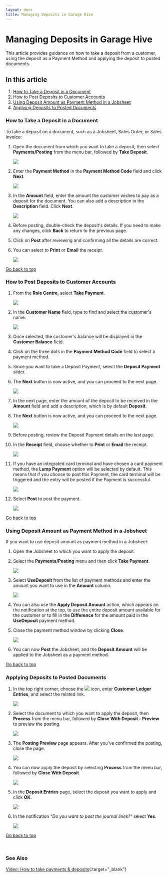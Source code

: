 ```yaml
---
layout: docs
title: Managing Deposits in Garage Hive
---
```


<a name="top"></a>

# Managing Deposits in Garage Hive
This article provides guidance on how to take a deposit from a customer, using the deposit as a Payment Method and applying the deposit to posted documents.

## In this article
1. [How to Take a Deposit in a Document](#how-to-take-a-deposit-in-a-document)
2. [How to Post Deposits to Customer Accounts](#how-to-post-deposits-to-customer-accounts)
3. [Using Deposit Amount as Payment Method in a Jobsheet](#using-deposit-amount-as-payment-method-in-a-jobsheet)
4. [Applying Deposits to Posted Documents](#applying-deposits-to-posted-documents)

### How to Take a Deposit in a Document
To take a deposit on a document, such as a Jobsheet, Sales Order, or Sales Invoice:
1. Open the document from which you want to take a deposit, then select **Payments/Posting** from the menu bar, followed by **Take Deposit**.

   ![](media/garagehive-take-deposit-in-a-document1.png)

2. Enter the **Payment Method** in the **Payment Method Code** field and click **Next**.

   ![](media/garagehive-take-deposit-in-a-document2.png)

3. In the **Amount** field, enter the amount the customer wishes to pay as a deposit for the document. You can also add a description in the **Description** field. Click **Next**.

   ![](media/garagehive-take-deposit-in-a-document3.png)

4. Before posting, double-check the deposit's details. If you need to make any changes, click **Back** to return to the previous page.
5. Click on **Post** after reviewing and confirming all the details are correct.
6. You can select to **Print** or **Email** the receipt.

   ![](media/garagehive-take-deposit-in-a-document4.png)

[Go back to top](#top)

### How to Post Deposits to Customer Accounts
1. From the **Role Centre**, select **Take Payment**.

   ![](media/take-payment-home.png)

1. In the **Customer Name** field, type to find and select the customer's name.

   ![](media/take-payment-customer.png)

1. Once selected, the customer's balance will be displayed in the **Customer Balance** field.
1. Click on the three dots in the **Payment Method Code** field to select a payment method.
1. Since you want to take a Deposit Payment, select the **Deposit Payment** slider.
1. The **Next** button is now active, and you can proceed to the next page.

   ![](media/take-payment-payment-method.png)

1. In the next page, enter the amount of the deposit to be received in the **Amount** field and add a description, which is by default **Deposit**.
1. The **Next** button is now active, and you can proceed to the next page.

   ![](media/take-payment-deposit.png)

1. Before posting, review the Deposit Payment details on the last page.
1. In the **Receipt** field, choose whether to **Print** or **Email** the receipt.

   ![](media/take-payment-deposit2.png)

1. If you have an integrated card terminal and have chosen a card payment method, the **Lump Payment** option will be selected by default. This means that if you choose to post this Payment, the card terminal will be triggered and the entry will be posted if the Payment is successful. 

   ![](media/take-payment-integrated-card-terminal.png)

1. Select **Post** to post the payment.

   ![](media/take-payment-post-card.png)

[Go back to top](#top)

### Using Deposit Amount as Payment Method in a Jobsheet
If you want to use deposit amount as payment method in a Jobsheet:
1. Open the Jobsheet to which you want to apply the deposit.
2. Select the **Payments/Posting** menu and then click **Take Payment**.

   ![](media/take-payment-with-deposit-amount1.png)

3. Select **UseDeposit** from the list of payment methods and enter the amount you want to use in the **Amount** column.

   ![](media/take-payment-with-deposit-amount2.png)

4. You can also use the **Apply Deposit Amount** action, which appears on the notification at the top,  to use the entire deposit amount available for the customer or to fill in the **Difference** for the amount paid in the **UseDeposit** payment method.
5. Close the payment method window by clicking **Close**.

   ![](media/take-payment-with-deposit-amount3.png)

6. You can now **Post** the Jobsheet, and the **Deposit Amount** will be applied to the Jobsheet as a payment method.

[Go back to top](#top)

### Applying Deposits to Posted Documents
1. In the top right corner, choose the ![](media/search_icon.png) icon, enter **Customer Ledger Entries**, and select the related link.

   ![](media/apply-deposit-payment1.png)

2. Select the document to which you want to apply the deposit, then **Process** from the menu bar, followed by **Close With Deposit - Preview** to preview the posting.

   ![](media/apply-deposit-payment2.png)

3. The **Posting Preview** page appears. After you've confirmed the posting, close the page.

   ![](media/apply-deposit-payment3.png)

4. You can now apply the deposit by selecting **Process** from the menu bar, followed by **Close With Deposit**.

   ![](media/apply-deposit-payment4.png)

5. In the **Deposit Entries** page, select the deposit you want to apply and click **OK**.

   ![](media/apply-deposit-payment5.png)

6. In the notification *"Do you want to post the journal lines?"* select **Yes**.

   ![](media/apply-deposit-payment6.png)


[Go back to top](#top)

<br>

### **See Also**
[Video: How to take payments & deposits](https://www.youtube.com/watch?v=akx2eeBwRIo){:target="_blank"}
